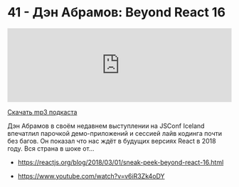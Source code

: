 # 41 - Дэн Абрамов: Beyond React 16


<iframe width="100%" height="166" scrolling="no" frameborder="no" allow="autoplay" src="https://w.soundcloud.com/player/?url=https%3A//api.soundcloud.com/tracks/407969172&color=%23ff5500&auto_play=false&hide_related=true&show_comments=true&show_user=true&show_reposts=false&show_teaser=true"></iframe>



<a href="https://5minreact.podster.fm/41/download/audio.mp3?download=yes&media=file"><i class="fa fa-download"></i> Скачать mp3 подкаста</a>



Дэн Абрамов в своём недавнем выступлении на JSConf Iceland впечатлил парочкой демо-приложений и сессией лайв кодинга почти без багов. Он показал что нас ждёт в будущих версиях React в 2018 году. Вся страна в шоке от...



- https://reactjs.org/blog/2018/03/01/sneak-peek-beyond-react-16.html

- https://www.youtube.com/watch?v=v6iR3Zk4oDY
